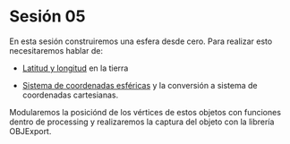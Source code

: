 # Sesión 05 

En esta sesión construiremos una esfera desde cero. Para realizar esto necesitaremos hablar de: 

- [Latitud y longitud](https://es.wikipedia.org/wiki/Coordenadas_geogr%C3%A1ficas#/media/Archivo:Latitud_y_Longitud_en_la_Tierra.svg) en la tierra

- [Sistema de coordenadas esféricas](https://en.wikipedia.org/wiki/Spherical_coordinate_system) y la conversión a sistema de coordenadas cartesianas. 

Modularemos la posiciónd de los vértices de estos objetos con funciones dentro de processing y realizaremos la captura del objeto con la librería OBJExport. 